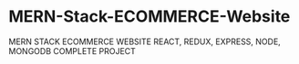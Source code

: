 # MERN-Stack-ECOMMERCE-Website
MERN STACK ECOMMERCE WEBSITE REACT, REDUX, EXPRESS, NODE, MONGODB COMPLETE PROJECT
